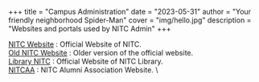 +++
title = "Campus Administration"
date = "2023-05-31"
author = "Your friendly neighborhood Spider-Man"
cover = "img/hello.jpg"
description = "Websites and portals used by NITC Admin"
+++

[NITC Website](https://nitc.ac.in/) : Official Website of NITC. \
[Old NITC Website](https://old.nitc.ac.in/) : Older version of the official website. \
[Library NITC](https://library.nitc.ac.in/) : Official Website of NITC Library. \
[NITCAA](https://www.worldnitcaa.com/) : NITC Alumni Association Website. \

